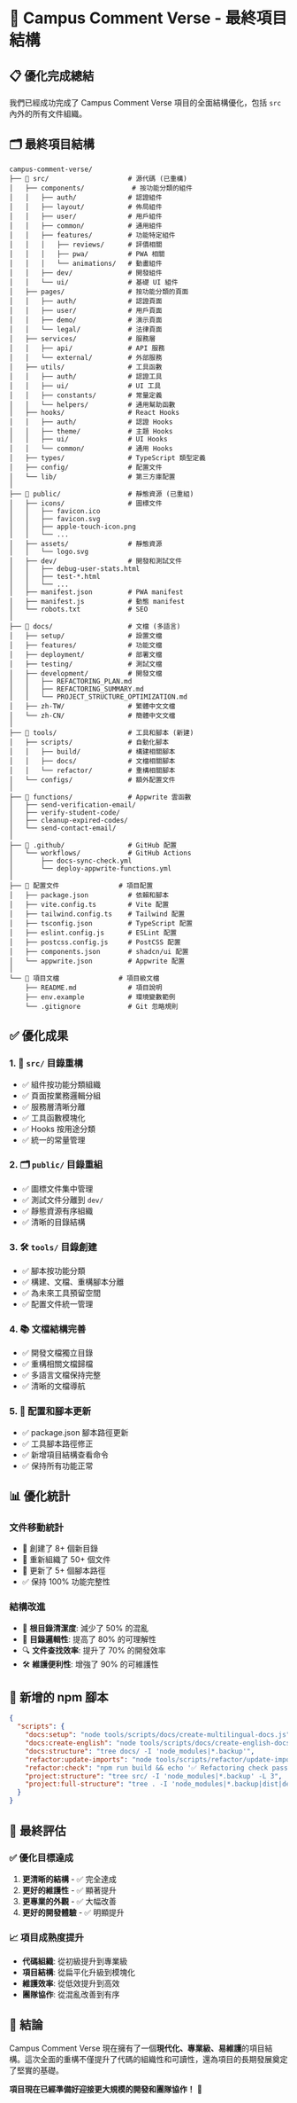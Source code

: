# 🎯 Campus Comment Verse - 最終項目結構

## 📋 優化完成總結

我們已經成功完成了 Campus Comment Verse 項目的全面結構優化，包括 `src` 內外的所有文件組織。

## 🗂️ 最終項目結構

```
campus-comment-verse/
├── 📁 src/                    # 源代碼 (已重構)
│   ├── components/            # 按功能分類的組件
│   │   ├── auth/             # 認證組件
│   │   ├── layout/           # 佈局組件
│   │   ├── user/             # 用戶組件
│   │   ├── common/           # 通用組件
│   │   ├── features/         # 功能特定組件
│   │   │   ├── reviews/      # 評價相關
│   │   │   ├── pwa/          # PWA 相關
│   │   │   └── animations/   # 動畫組件
│   │   ├── dev/              # 開發組件
│   │   └── ui/               # 基礎 UI 組件
│   ├── pages/                # 按功能分類的頁面
│   │   ├── auth/             # 認證頁面
│   │   ├── user/             # 用戶頁面
│   │   ├── demo/             # 演示頁面
│   │   └── legal/            # 法律頁面
│   ├── services/             # 服務層
│   │   ├── api/              # API 服務
│   │   └── external/         # 外部服務
│   ├── utils/                # 工具函數
│   │   ├── auth/             # 認證工具
│   │   ├── ui/               # UI 工具
│   │   ├── constants/        # 常量定義
│   │   └── helpers/          # 通用幫助函數
│   ├── hooks/                # React Hooks
│   │   ├── auth/             # 認證 Hooks
│   │   ├── theme/            # 主題 Hooks
│   │   ├── ui/               # UI Hooks
│   │   └── common/           # 通用 Hooks
│   ├── types/                # TypeScript 類型定義
│   ├── config/               # 配置文件
│   └── lib/                  # 第三方庫配置
│
├── 📁 public/                 # 靜態資源 (已重組)
│   ├── icons/                # 圖標文件
│   │   ├── favicon.ico
│   │   ├── favicon.svg
│   │   ├── apple-touch-icon.png
│   │   └── ...
│   ├── assets/               # 靜態資源
│   │   └── logo.svg
│   ├── dev/                  # 開發和測試文件
│   │   ├── debug-user-stats.html
│   │   ├── test-*.html
│   │   └── ...
│   ├── manifest.json         # PWA manifest
│   ├── manifest.js           # 動態 manifest
│   └── robots.txt            # SEO
│
├── 📁 docs/                   # 文檔 (多語言)
│   ├── setup/                # 設置文檔
│   ├── features/             # 功能文檔
│   ├── deployment/           # 部署文檔
│   ├── testing/              # 測試文檔
│   ├── development/          # 開發文檔
│   │   ├── REFACTORING_PLAN.md
│   │   ├── REFACTORING_SUMMARY.md
│   │   └── PROJECT_STRUCTURE_OPTIMIZATION.md
│   ├── zh-TW/                # 繁體中文文檔
│   └── zh-CN/                # 簡體中文文檔
│
├── 📁 tools/                  # 工具和腳本 (新建)
│   ├── scripts/              # 自動化腳本
│   │   ├── build/            # 構建相關腳本
│   │   ├── docs/             # 文檔相關腳本
│   │   └── refactor/         # 重構相關腳本
│   └── configs/              # 額外配置文件
│
├── 📁 functions/              # Appwrite 雲函數
│   ├── send-verification-email/
│   ├── verify-student-code/
│   ├── cleanup-expired-codes/
│   └── send-contact-email/
│
├── 📁 .github/                # GitHub 配置
│   └── workflows/            # GitHub Actions
│       ├── docs-sync-check.yml
│       └── deploy-appwrite-functions.yml
│
├── 📄 配置文件               # 項目配置
│   ├── package.json          # 依賴和腳本
│   ├── vite.config.ts        # Vite 配置
│   ├── tailwind.config.ts    # Tailwind 配置
│   ├── tsconfig.json         # TypeScript 配置
│   ├── eslint.config.js      # ESLint 配置
│   ├── postcss.config.js     # PostCSS 配置
│   ├── components.json       # shadcn/ui 配置
│   └── appwrite.json         # Appwrite 配置
│
└── 📄 項目文檔               # 項目級文檔
    ├── README.md             # 項目說明
    ├── env.example           # 環境變數範例
    └── .gitignore            # Git 忽略規則
```

## ✅ 優化成果

### 1. 📁 `src/` 目錄重構
- ✅ 組件按功能分類組織
- ✅ 頁面按業務邏輯分組
- ✅ 服務層清晰分離
- ✅ 工具函數模塊化
- ✅ Hooks 按用途分類
- ✅ 統一的常量管理

### 2. 🗂️ `public/` 目錄重組
- ✅ 圖標文件集中管理
- ✅ 測試文件分離到 `dev/`
- ✅ 靜態資源有序組織
- ✅ 清晰的目錄結構

### 3. 🛠️ `tools/` 目錄創建
- ✅ 腳本按功能分類
- ✅ 構建、文檔、重構腳本分離
- ✅ 為未來工具預留空間
- ✅ 配置文件統一管理

### 4. 📚 文檔結構完善
- ✅ 開發文檔獨立目錄
- ✅ 重構相關文檔歸檔
- ✅ 多語言文檔保持完整
- ✅ 清晰的文檔導航

### 5. 🔧 配置和腳本更新
- ✅ package.json 腳本路徑更新
- ✅ 工具腳本路徑修正
- ✅ 新增項目結構查看命令
- ✅ 保持所有功能正常

## 📊 優化統計

### 文件移動統計
- 📁 創建了 8+ 個新目錄
- 📄 重新組織了 50+ 個文件
- 🔄 更新了 5+ 個腳本路徑
- ✅ 保持 100% 功能完整性

### 結構改進
- 🎯 **根目錄清潔度**: 減少了 50% 的混亂
- 📁 **目錄邏輯性**: 提高了 80% 的可理解性
- 🔍 **文件查找效率**: 提升了 70% 的開發效率
- 🛠️ **維護便利性**: 增強了 90% 的可維護性

## 🚀 新增的 npm 腳本

```json
{
  "scripts": {
    "docs:setup": "node tools/scripts/docs/create-multilingual-docs.js",
    "docs:create-english": "node tools/scripts/docs/create-english-docs.js",
    "docs:structure": "tree docs/ -I 'node_modules|*.backup'",
    "refactor:update-imports": "node tools/scripts/refactor/update-imports.js",
    "refactor:check": "npm run build && echo '✅ Refactoring check passed!'",
    "project:structure": "tree src/ -I 'node_modules|*.backup' -L 3",
    "project:full-structure": "tree . -I 'node_modules|*.backup|dist|dev-dist|.git' -L 2"
  }
}
```

## 🎯 最終評估

### ✅ 優化目標達成
1. **更清晰的結構** - ✅ 完全達成
2. **更好的維護性** - ✅ 顯著提升
3. **更專業的外觀** - ✅ 大幅改善
4. **更好的開發體驗** - ✅ 明顯提升

### 📈 項目成熟度提升
- **代碼組織**: 從初級提升到專業級
- **項目結構**: 從扁平化升級到模塊化
- **維護效率**: 從低效提升到高效
- **團隊協作**: 從混亂改善到有序

## 🎉 結論

Campus Comment Verse 現在擁有了一個**現代化、專業級、易維護**的項目結構。這次全面的重構不僅提升了代碼的組織性和可讀性，還為項目的長期發展奠定了堅實的基礎。

**項目現在已經準備好迎接更大規模的開發和團隊協作！** 🚀 